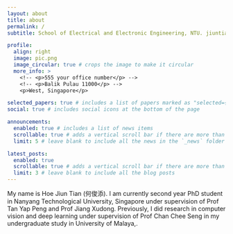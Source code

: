 ```yaml
---
layout: about
title: about
permalink: /
subtitle: School of Electrical and Electronic Engineering, NTU. jiuntian@gmail.com - jiuntian001@e.ntu.edu.sg #  <a href='https://www.um.edu.my/'>Uni. of Malaya</a>

profile:
  align: right
  image: pic.png
  image_circular: true # crops the image to make it circular
  more_info: >
    <!-- <p>555 your office number</p> -->
    <!-- <p>Balik Pulau 11000</p> -->
    <p>West, Singapore</p>

selected_papers: true # includes a list of papers marked as "selected={true}"
social: true # includes social icons at the bottom of the page

announcements:
  enabled: true # includes a list of news items
  scrollable: true # adds a vertical scroll bar if there are more than 3 news items
  limit: 5 # leave blank to include all the news in the `_news` folder

latest_posts:
  enabled: true
  scrollable: true # adds a vertical scroll bar if there are more than 3 new posts items
  limit: 3 # leave blank to include all the blog posts
---
```


My name is Hoe Jiun Tian (何俊添). I am currently second year PhD student in Nanyang Technological University, Singapore under supervision of Prof Tan Yap Peng and Prof Jiang Xudong. Previously, I did research in computer vision and deep learning under supervision of Prof Chan Chee Seng in my undergraduate study in University of Malaya,.

<!-- Before I start my undergraduate studies, I am interested in programming, electronics, 3D printing, and interplay between them. I likes to make some small automation projects that make my life easier. -->

<!-- You can get my <s>latest</s> not up-to-date CV <a href="/assets/pdf/cv.pdf">here</a>. -->